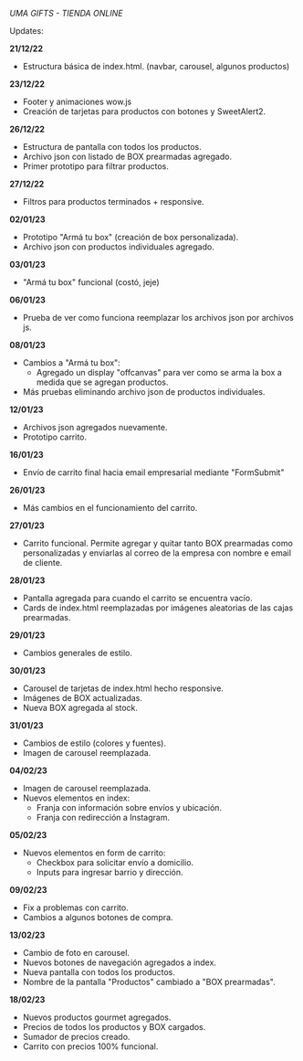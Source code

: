 *UMA GIFTS - TIENDA ONLINE*

Updates:

**21/12/22**
  - Estructura básica de index.html. (navbar, carousel, algunos productos)

**23/12/22**
  - Footer y animaciones wow.js
  - Creación de tarjetas para productos con botones y SweetAlert2.

**26/12/22**
  - Estructura de pantalla con todos los productos.
  - Archivo json con listado de BOX prearmadas agregado.
  - Primer prototipo para filtrar productos.

**27/12/22**
  - Filtros para productos terminados + responsive.

**02/01/23**
  - Prototipo "Armá tu box" (creación de box personalizada).
  - Archivo json con productos individuales agregado.

**03/01/23**
  - "Armá tu box" funcional (costó, jeje)

**06/01/23**
  - Prueba de ver como funciona reemplazar los archivos json por archivos js.

**08/01/23**
  - Cambios a "Armá tu box":
    + Agregado un display "offcanvas" para ver como se arma la box a medida que se agregan productos.
  - Más pruebas eliminando archivo json de productos individuales.

**12/01/23**
  - Archivos json agregados nuevamente.
  - Prototipo carrito.
  
**16/01/23**
  - Envío de carrito final hacia email empresarial mediante "FormSubmit"

**26/01/23**
  - Más cambios en el funcionamiento del carrito.

**27/01/23**
  - Carrito funcional. Permite agregar y quitar tanto BOX prearmadas como personalizadas y enviarlas al correo de la empresa con nombre e email de cliente.

**28/01/23**
  - Pantalla agregada para cuando el carrito se encuentra vacío.
  - Cards de index.html reemplazadas por imágenes aleatorias de las cajas prearmadas.

**29/01/23**
  - Cambios generales de estilo.

**30/01/23**
  - Carousel de tarjetas de index.html hecho responsive.
  - Imágenes de BOX actualizadas.
  - Nueva BOX agregada al stock.
  
**31/01/23**
  - Cambios de estilo (colores y fuentes).
  - Imagen de carousel reemplazada.

**04/02/23**
  - Imagen de carousel reemplazada.
  - Nuevos elementos en index:
    + Franja con información sobre envíos y ubicación.
    + Franja con redirección a Instagram.

**05/02/23**
  - Nuevos elementos en form de carrito:
    + Checkbox para solicitar envío a domicilio.
    + Inputs para ingresar barrio y dirección.
    
**09/02/23**
  - Fix a problemas con carrito.
  - Cambios a algunos botones de compra.

**13/02/23**
  - Cambio de foto en carousel.
  - Nuevos botones de navegación agregados a index.
  - Nueva pantalla con todos los productos.
  - Nombre de la pantalla "Productos" cambiado a "BOX prearmadas".

**18/02/23**
  - Nuevos productos gourmet agregados.
  - Precios de todos los productos y BOX cargados.
  - Sumador de precios creado.
  - Carrito con precios 100% funcional.
